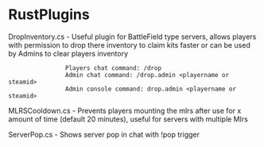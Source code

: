 # RustPlugins

DropInventory.cs - Useful plugin for BattleField type servers, allows players with permission to drop there inventory to claim kits faster or can be used by Admins to clear players inventory 
                     
                    Players chat command: /drop
                    Admin chat command: /drop.admin <playername or steamid>
                    Admin console command: drop.admin <playername or steamid>

MLRSCooldown.cs - Prevents players mounting the mlrs after use for x amount of time (default 20 minutes), useful for servers with multiple Mlrs

ServerPop.cs - Shows server pop in chat with !pop trigger
